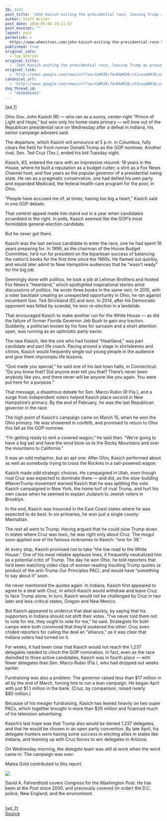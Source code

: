 ```yaml
---
ID: 3337
post_title: 'John Kasich exiting the presidential race, leaving Trump as presumptive nominee &#8211; Washington Post'
author: Staff Writer
post_date: 2016-05-04 18:11:07
post_excerpt: ""
layout: post
permalink: >
  https://www.whenitson.com/john-kasich-exiting-the-presidential-race-leaving-trump-as-presumptive-nominee-washington-post/
published: true
original_cats:
  - Top Stories
original_title:
  - 'John Kasich exiting the presidential race, leaving Trump as presumptive nominee - Washington Post'
original_link:
  - 'http://news.google.com/news/url?sa=t&#038;fd=R&#038;ct2=us&#038;usg=AFQjCNGeyc8VZRqZNJz94WDXEfs9cIiStA&#038;clid=c3a7d30bb8a4878e06b80cf16b898331&#038;cid=52779099534385&#038;ei=ODsqV_ihO82MwQGu2KKoAQ&#038;url=https://www.washingtonpost.com/politics/john-kasich-exiting-the-presidential-race-leaving-trump-as-presumptive-nominee/2016/05/04/8137c520-1163-11e6-93ae-50921721165d_story.html'
canonical_url:
  - 'http://news.google.com/news/url?sa=t&#038;fd=R&#038;ct2=us&#038;usg=AFQjCNGeyc8VZRqZNJz94WDXEfs9cIiStA&#038;clid=c3a7d30bb8a4878e06b80cf16b898331&#038;cid=52779099534385&#038;ei=ODsqV_ihO82MwQGu2KKoAQ&#038;url=https://www.washingtonpost.com/politics/john-kasich-exiting-the-presidential-race-leaving-trump-as-presumptive-nominee/2016/05/04/8137c520-1163-11e6-93ae-50921721165d_story.html'
dsq_thread_id:
  - "4800866493"
---
```

 [ad_1]
<br><div id=""><p>Ohio Gov. John Kasich (R) — who ran as a sunny, center-right “Prince of Light and Hope,” but won only his home-state primary — will bow out of the Republican presidential race on Wednesday after a defeat in Indiana, his senior campaign advisers said.</p> <p>The departure, which Kasich will announce at 5 p.m. in Columbus, fully clears the field for front-runner Donald Trump as the GOP nominee. Another rival, Sen. Ted Cruz (Tex.), ended his bid Tuesday night.</p> <p>Kasich, 63, entered the race with an impressive résumé: 18 years in the House, where he built a reputation as a budget cutter; a stint as a Fox News Channel host; and five years as the popular governor of a presidential swing state. He ran as a pragmatic conservative, one had defied his own party and expanded Medicaid, the federal health-care program for the poor, in Ohio. </p> <p>“People have accused me of, at times, having too big a heart,” Kasich said in one GOP debate. </p> <p>That centrist appeal made him stand out in a year when candidates scrambled to the right. In polls, Kasich seemed like the GOP’s most formidable general-election candidate.</p> <p>But he never got there.</p> <p>Kasich was the last serious candidate to enter the race, one he had spent 16 years preparing for. In 1999, as the chairman of the House Budget Committee, he’d run for president on the bipartisan success of balancing the nation’s books for the first time since the 1960s. He flamed out quickly, and would later admit to New Hampshire audiences that he “wasn’t ready” for the big job. </p> <p>Seemingly done with politics, he took a job at Lehman Brothers and hosted Fox News’s “Heartland,” which spotlighted inspirational stories amid discussions of politics. He wrote three books in the same vein. In 2010, with a voter backlash creating an unexpected opportunity in Ohio, he ran against incumbent Gov. Ted Strickland (D) and won. In 2014, after his Democratic opponent was felled by scandal, he won re-election in a landslide.</p> <p>That encouraged Kasich to make another run for the White House — as did the failure of former Florida Governor Jeb Bush to gain any traction. Suddenly, a politician known by his foes for sarcasm and a short attention span, was running as an optimistic party savior.</p> <p>The new Kasich, like the one who had hosted “Heartland,” was part candidate and part life coach. Pacing around a stage in shirtsleeves and chinos, Kasich would frequently single out young people in the audience and give them impromptu life lessons. </p> <p>“God made you special,” he said one of his last town halls, in Connecticut. “Do you know that? Did anyone ever tell you that? There’s never been anybody like you, and there never will be anyone like you again. You were put here for a purpose.”</p> <p>That message, a disastrous debate for Sen. Marco Rubio (R-Fla.), and a surge from independent voters helped Kasich place second in New Hampshire’s primary. By the end of February, he was the last Republican governor in the race.</p> <p>The high point of Kasich’s campaign came on March 15, when he won the Ohio primary. He was showered in confetti, and promised to return to Ohio this fall as the GOP nominee. </p> <p>“I’m getting ready to rent a covered wagon,” he said then. “We’re going to have a big sail and have the wind blow us to the Rocky Mountains and over the mountains to California.”</p> <p>It was an odd metaphor, but an apt one. After Ohio, Kasich performed about as well as somebody trying to cross the Rockies in a sail-powered wagon.</p> <p>Kasich made odd strategic choices. He campaigned in Utah, even though rival Cruz was expected to dominate there — and did, as the slow-building #NeverTrump movement warned Kasich that he was splitting the vote. Kasich campaigned in New York, the home turf of rival Trump, and hurt his own cause when he seemed to explain Judaism to Jewish voters in Brooklyn. </p> <p>In the end, Kasich was trounced in the East Coast states where he was expected to do best. In six primaries, he won just a single county: Manhattan.</p> <p>The rest all went to Trump. Having argued that he could slow Trump down in states where Cruz was toxic, he was right only about Cruz. The mogul soon applied one of his famous nicknames to Kasich: “one for 38.”</p> <p>At every stop, Kasich promised not to take “the low road to the White House.” One of his most reliable applause lines, it frequently neutralized him as a potential critic of Trump. The day he won Ohio, he told reporters that he’d been watching video clips of women reading insulting Trump quotes (a product of the anti-Trump Our Principles PAC), and would have “something to say about it” soon. </p> <p>He never mentioned the quotes again. In Indiana, Kasich first appeared to agree to a deal with Cruz, in which Kasich would withdraw and leave Cruz to face Trump alone. In turn, Kasich would not be challenged by Cruz in two later and less-critical states, Oregon and New Mexico.</p> <p>But Kasich appeared to undercut that deal quickly, by saying that his supporters in Indiana should not shift their votes. “I’ve never told them not to vote for me, they ought to vote for me,” he said. Strategists for both camps were both convinced that they’d sookered the other. Cruz even chided reporters for calling the deal an “alliance,” as it was clear that Indiana voters had turned on it.</p> <p>For weeks, it had been clear that Kasich would not reach the 1,237 delegates needed to clinch the GOP nomination. In fact, even as the race dwindled to three active candidates, Kasich was in fourth place — with fewer delegates than Sen. Marco Rubio (Fla.), who had dropped out weeks earlier.</p> <p>Fundraising was also a problem: The governor raised less than $17 million in all by the end of March, forcing him to run a lean campaign. He began April with just $1.1 million in the bank. (Cruz, by comparison, raised nearly $80 million.) </p> <p>Because of his meager fundraising, Kasich has leaned heavily on two super PACs, which together brought in more than $26 million and financed much of his television advertising. </p> <p>Kasich’s last hope was that Trump also would be denied 1,237 delegates, and that he would be chosen in an open party convention. By late April, his delegate-hunters were having some success in electing allies in states like Indiana, and teaming up with Cruz forces to win delegates in Arizona.</p> <p>On Wednesday morning, the delegate team was still at work when the word came in: The campaign was over.</p>  <p class="trailleft">Matea Gold contributed to this report.</p>  </div><div readability="36"><a href="http://www.washingtonpost.com/people/david-a-fahrenthold"><img src="http://www.whenitson.com/wp-content/uploads/2016/05/John-Kasich-exiting-the-presidential-race-leaving-Trump-as-presumptive-nominee-Washington-Post.jpg" data-threshold="480" class="post-body-headshot-left "/></a><p>David A. Fahrenthold covers Congress for the Washington Post. He has been at the Post since 2000, and previously covered (in order) the D.C. police, New England, and the environment.</p></div>
<br>[ad_2]
<br><a href="http://news.google.com/news/url?sa=t&#038;fd=R&#038;ct2=us&#038;usg=AFQjCNGeyc8VZRqZNJz94WDXEfs9cIiStA&#038;clid=c3a7d30bb8a4878e06b80cf16b898331&#038;cid=52779099534385&#038;ei=ODsqV_ihO82MwQGu2KKoAQ&#038;url=https://www.washingtonpost.com/politics/john-kasich-exiting-the-presidential-race-leaving-trump-as-presumptive-nominee/2016/05/04/8137c520-1163-11e6-93ae-50921721165d_story.html">Source </a>